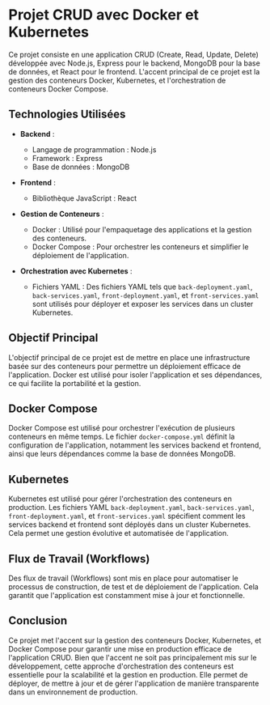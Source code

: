 # Projet CRUD avec Docker et Kubernetes

Ce projet consiste en une application CRUD (Create, Read, Update, Delete) développée avec Node.js, Express pour le backend, MongoDB pour la base de données, et React pour le frontend. L'accent principal de ce projet est la gestion des conteneurs Docker, Kubernetes, et l'orchestration de conteneurs Docker Compose.

## Technologies Utilisées

- **Backend** :
  - Langage de programmation : Node.js
  - Framework : Express
  - Base de données : MongoDB

- **Frontend** :
  - Bibliothèque JavaScript : React

- **Gestion de Conteneurs** :
  - Docker : Utilisé pour l'empaquetage des applications et la gestion des conteneurs.
  - Docker Compose : Pour orchestrer les conteneurs et simplifier le déploiement de l'application.

- **Orchestration avec Kubernetes** :
  - Fichiers YAML : Des fichiers YAML tels que `back-deployment.yaml`, `back-services.yaml`, `front-deployment.yaml`, et `front-services.yaml` sont utilisés pour déployer et exposer les services dans un cluster Kubernetes.

## Objectif Principal

L'objectif principal de ce projet est de mettre en place une infrastructure basée sur des conteneurs pour permettre un déploiement efficace de l'application. Docker est utilisé pour isoler l'application et ses dépendances, ce qui facilite la portabilité et la gestion.

## Docker Compose

Docker Compose est utilisé pour orchestrer l'exécution de plusieurs conteneurs en même temps. Le fichier `docker-compose.yml` définit la configuration de l'application, notamment les services backend et frontend, ainsi que leurs dépendances comme la base de données MongoDB.

## Kubernetes

Kubernetes est utilisé pour gérer l'orchestration des conteneurs en production. Les fichiers YAML `back-deployment.yaml`, `back-services.yaml`, `front-deployment.yaml`, et `front-services.yaml` spécifient comment les services backend et frontend sont déployés dans un cluster Kubernetes. Cela permet une gestion évolutive et automatisée de l'application.

## Flux de Travail (Workflows)

Des flux de travail (Workflows) sont mis en place pour automatiser le processus de construction, de test et de déploiement de l'application. Cela garantit que l'application est constamment mise à jour et fonctionnelle.

## Conclusion

Ce projet met l'accent sur la gestion des conteneurs Docker, Kubernetes, et Docker Compose pour garantir une mise en production efficace de l'application CRUD. Bien que l'accent ne soit pas principalement mis sur le développement, cette approche d'orchestration des conteneurs est essentielle pour la scalabilité et la gestion en production. Elle permet de déployer, de mettre à jour et de gérer l'application de manière transparente dans un environnement de production.
